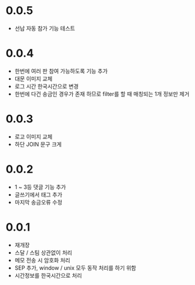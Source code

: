 # 0.0.5

* 선납 자동 참가 기능 테스트

# 0.0.4

* 한번에 여러 판 참여 가능하도록 기능 추가
* 대문 이미지 교체
* 로그 시간 한국시간으로 변경
* 한번에 다건 송금인 경우가 존재 하므로 filter를 할 때 매칭되는 1개 정보만 제거

# 0.0.3

* 로고 이미지 교체
* 하단 JOIN 문구 크게

# 0.0.2

* 1 ~ 3등 댓글 기능 추가
* 글쓰기에서 태그 추가
* 마지막 송금오류 수정

# 0.0.1

* 재개장
* 스달 / 스팀 상관없이 처리
* 메모 전송 시 암호화 처리
* SEP 추가, window / unix 모두 동작 처리를 하기 위함
* 시간정보를 한국시간으로 처리